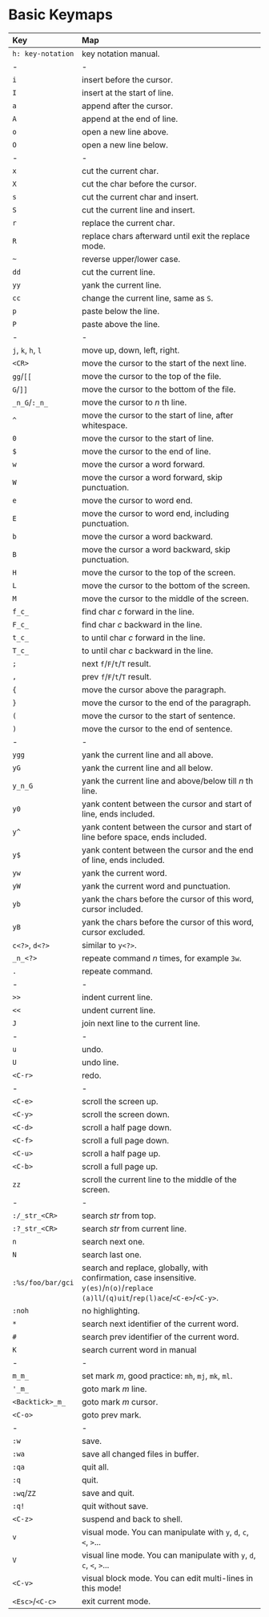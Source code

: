 # Basic Keymaps

| **Key**            | **Map**                                                                                                                                 |
| :----------------- | :-------------------------------------------------------------------------------------------------------------------------------------- |
| `h: key-notation`  | key notation manual.                                                                                                                    |
| -                  | -                                                                                                                                       |
| `i`                | insert before the cursor.                                                                                                               |
| `I`                | insert at the start of line.                                                                                                            |
| `a`                | append after the cursor.                                                                                                                |
| `A`                | append at the end of line.                                                                                                              |
| `o`                | open a new line above.                                                                                                                  |
| `O`                | open a new line below.                                                                                                                  |
| -                  | -                                                                                                                                       |
| `x`                | cut the current char.                                                                                                                   |
| `X`                | cut the char before the cursor.                                                                                                         |
| `s`                | cut the current char and insert.                                                                                                        |
| `S`                | cut the current line and insert.                                                                                                        |
| `r`                | replace the current char.                                                                                                               |
| `R`                | replace chars afterward until exit the replace mode.                                                                                    |
| `~`                | reverse upper/lower case.                                                                                                               |
| `dd`               | cut the current line.                                                                                                                   |
| `yy`               | yank the current line.                                                                                                                  |
| `cc`               | change the current line, same as `S`.                                                                                                   |
| `p`                | paste below the line.                                                                                                                   |
| `P`                | paste above the line.                                                                                                                   |
| -                  | -                                                                                                                                       |
| `j`, `k`, `h`, `l` | move up, down, left, right.                                                                                                             |
| `<CR>`             | move the cursor to the start of the next line.                                                                                          |
| `gg`/`[[`          | move the cursor to the top of the file.                                                                                                 |
| `G`/`]]`           | move the cursor to the bottom of the file.                                                                                              |
| `_n_G`/`:_n_`      | move the cursor to _n_ th line.                                                                                                         |
| `^`                | move the cursor to the start of line, after whitespace.                                                                                 |
| `0`                | move the cursor to the start of line.                                                                                                   |
| `$`                | move the cursor to the end of line.                                                                                                     |
| `w`                | move the cursor a word forward.                                                                                                         |
| `W`                | move the cursor a word forward, skip punctuation.                                                                                       |
| `e`                | move the cursor to word end.                                                                                                            |
| `E`                | move the cursor to word end, including punctuation.                                                                                     |
| `b`                | move the cursor a word backward.                                                                                                        |
| `B`                | move the cursor a word backward, skip punctuation.                                                                                      |
| `H`                | move the cursor to the top of the screen.                                                                                               |
| `L`                | move the cursor to the bottom of the screen.                                                                                            |
| `M`                | move the cursor to the middle of the screen.                                                                                            |
| `f_c_`             | find char _c_ forward in the line.                                                                                                      |
| `F_c_`             | find char _c_ backward in the line.                                                                                                     |
| `t_c_`             | to until char _c_ forward in the line.                                                                                                  |
| `T_c_`             | to until char _c_ backward in the line.                                                                                                 |
| `;`                | next `f`/`F`/`t`/`T` result.                                                                                                            |
| `,`                | prev `f`/`F`/`t`/`T` result.                                                                                                            |
| `{`                | move the cursor above the paragraph.                                                                                                    |
| `}`                | move the cursor to the end of the paragraph.                                                                                            |
| `(`                | move the cursor to the start of sentence.                                                                                               |
| `)`                | move the cursor to the end of sentence.                                                                                                 |
| -                  | -                                                                                                                                       |
| `ygg`              | yank the current line and all above.                                                                                                    |
| `yG`               | yank the current line and all below.                                                                                                    |
| `y_n_G`            | yank the current line and above/below till _n_ th line.                                                                                 |
| `y0`               | yank content between the cursor and start of line, ends included.                                                                       |
| `y^`               | yank content between the cursor and start of line before space, ends included.                                                          |
| `y$`               | yank content between the cursor and the end of line, ends included.                                                                     |
| `yw`               | yank the current word.                                                                                                                  |
| `yW`               | yank the current word and punctuation.                                                                                                  |
| `yb`               | yank the chars before the cursor of this word, cursor included.                                                                         |
| `yB`               | yank the chars before the cursor of this word, cursor excluded.                                                                         |
| `c<?>`, `d<?>`     | similar to `y<?>`.                                                                                                                      |
| `_n_<?>`           | repeate command _n_ times, for example `3w`.                                                                                            |
| `.`                | repeate command.                                                                                                                        |
| -                  | -                                                                                                                                       |
| `>>`               | indent current line.                                                                                                                    |
| `<<`               | undent current line.                                                                                                                    |
| `J`                | join next line to the current line.                                                                                                     |
| -                  | -                                                                                                                                       |
| `u`                | undo.                                                                                                                                   |
| `U`                | undo line.                                                                                                                              |
| `<C-r>`            | redo.                                                                                                                                   |
| -                  | -                                                                                                                                       |
| `<C-e>`            | scroll the screen up.                                                                                                                   |
| `<C-y>`            | scroll the screen down.                                                                                                                 |
| `<C-d>`            | scroll a half page down.                                                                                                                |
| `<C-f>`            | scroll a full page down.                                                                                                                |
| `<C-u>`            | scroll a half page up.                                                                                                                  |
| `<C-b>`            | scroll a full page up.                                                                                                                  |
| `zz`               | scroll the current line to the middle of the screen.                                                                                    |
| -                  | -                                                                                                                                       |
| `:/_str_<CR>`      | search _str_ from top.                                                                                                                  |
| `:?_str_<CR>`      | search _str_ from current line.                                                                                                         |
| `n`                | search next one.                                                                                                                        |
| `N`                | search last one.                                                                                                                        |
| `:%s/foo/bar/gci`  | search and replace, globally, with confirmation, case insensitive. `y(es)`/`n(o)`/`replace (a)ll`/`(q)uit`/`rep(l)ace`/`<C-e>`/`<C-y>`. |
| `:noh`             | no highlighting.                                                                                                                        |
| `*`                | search next identifier of the current word.                                                                                             |
| `#`                | search prev identifier of the current word.                                                                                             |
| `K`                | search current word in manual                                                                                                           |
| -                  | -                                                                                                                                       |
| `m_m_`             | set mark _m_, good practice: `mh`, `mj`, `mk`, `ml`.                                                                                    |
| `'_m_`             | goto mark _m_ line.                                                                                                                     |
| `<Backtick>_m_`    | goto mark _m_ cursor.                                                                                                                   |
| `<C-o>`            | goto prev mark.                                                                                                                         |
| -                  | -                                                                                                                                       |
| `:w`               | save.                                                                                                                                   |
| `:wa`              | save all changed files in buffer.                                                                                                       |
| `:qa`              | quit all.                                                                                                                               |
| `:q`               | quit.                                                                                                                                   |
| `:wq`/`ZZ`         | save and quit.                                                                                                                          |
| `:q!`              | quit without save.                                                                                                                      |
| `<C-z>`            | suspend and back to shell.                                                                                                              |
| `v`                | visual mode. You can manipulate with `y`, `d`, `c`, `<`, `>`...                                                                         |
| `V`                | visual line mode. You can manipulate with `y`, `d`, `c`, `<`, `>`...                                                                    |
| `<C-v>`            | visual block mode. You can edit multi-lines in this mode!                                                                               |
| `<Esc>`/`<C-c>`    | exit current mode.                                                                                                                      |
